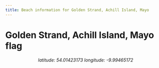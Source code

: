 ```yaml
---
title: Beach information for Golden Strand, Achill Island, Mayo
---
```

# Golden Strand, Achill Island, Mayo <span class="material-icons" color="blue">flag</span>

<div align="center"><i>latitude: 54.01423173 longitude: -9.99465172</i></div>